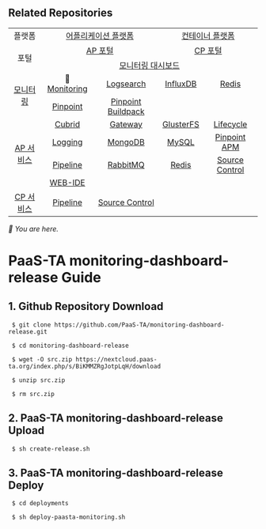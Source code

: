 ## Related Repositories

<table>
  <tr>
    <td colspan=2 align=center>플랫폼</td>
    <td colspan=2 align=center><a href="https://github.com/PaaS-TA/paasta-deployment">어플리케이션 플랫폼</a></td>
    <td colspan=2 align=center><a href="https://github.com/PaaS-TA/paas-ta-container-platform">컨테이너 플랫폼</a></td>
  </tr>
  <tr>
    <td colspan=2 rowspan=2 align=center>포털</td>
    <td colspan=2 align=center><a href="https://github.com/PaaS-TA/portal-deployment">AP 포털</a></td>
    <td colspan=2 align=center><a href="https://github.com/PaaS-TA/container-platform-portal-release">CP 포털</a></td>
  </tr>
  <tr align=center>
    <td colspan=4><a href="https://github.com/PaaS-TA/monitoring-dashboard-source">모니터링 대시보드</a></td>
  </tr>
  <tr align=center>
    <td rowspan=2 colspan=2><a href="https://github.com/PaaS-TA/monitoring-deployment">모니터링</a></td>
    <td>🚩 <a href="https://github.com/PaaS-TA/monitoring-dashboard-release">Monitoring</a></td>
    <td><a href="https://github.com/PaaS-TA/monitoring-logsearch-release">Logsearch</a></td>
    <td><a href="https://github.com/PaaS-TA/monitoring-influxdb-release">InfluxDB</a></td>
    <td><a href="https://github.com/PaaS-TA/monitoring-redis-release">Redis</a></td>
  </tr>
  <tr align=center>
    <td><a href="https://github.com/PaaS-TA/monitoring-pinpoint-release">Pinpoint</td>
    <td><a href="https://github.com/PaaS-TA/monitoring-pinpoint-buildpack">Pinpoint Buildpack</td>
    <td></td>
    <td></td>
  </tr>
  </tr>
  <tr align=center>
    <td rowspan=4 colspan=2><a href="https://github.com/PaaS-TA/service-deployment">AP 서비스</a></td>
    <td><a href="https://github.com/PaaS-TA/PAAS-TA-CUBRID-RELEASE">Cubrid</a></td>
    <td><a href="https://github.com/PaaS-TA/PAAS-TA-API-GATEWAY-SERVICE-RELEASE">Gateway</a></td>
    <td><a href="https://github.com/PaaS-TA/PAAS-TA-GLUSTERFS-RELEASE">GlusterFS</a></td>
    <td><a href="https://github.com/PaaS-TA/PAAS-TA-APP-LIFECYCLE-SERVICE-RELEASE">Lifecycle</a></td>
  </tr>
  <tr align=center>
    <td><a href="https://github.com/PaaS-TA/PAAS-TA-LOGGING-SERVICE-RELEASE">Logging</a></td>
    <td><a href="https://github.com/PaaS-TA/PAAS-TA-MONGODB-SHARD-RELEASE">MongoDB</a></td>
    <td><a href="https://github.com/PaaS-TA/PAAS-TA-MYSQL-RELEASE">MySQL</a></td>
    <td><a href="https://github.com/PaaS-TA/PAAS-TA-PINPOINT-RELEASE">Pinpoint APM</a></td>
  </tr>
  <tr align=center>
    <td><a href="https://github.com/PaaS-TA/PAAS-TA-DELIVERY-PIPELINE-RELEASE">Pipeline</a></td>
    <td align=center><a href="https://github.com/PaaS-TA/rabbitmq-release">RabbitMQ</a></td>
    <td><a href="https://github.com/PaaS-TA/PAAS-TA-ON-DEMAND-REDIS-RELEASE">Redis</a></td>
    <td><a href="https://github.com/PaaS-TA/PAAS-TA-SOURCE-CONTROL-RELEASE">Source Control</a></td>
  </tr>
  <tr align=center>
    <td><a href="https://github.com/PaaS-TA/PAAS-TA-WEB-IDE-RELEASE-NEW">WEB-IDE</a></td>
    <td></td>
    <td></td>
    <td></td>
  </tr>
  <tr align=center>
    <td rowspan=1 colspan=2><a href="https://github.com/PaaS-TA/paas-ta-container-platform-deployment">CP 서비스</a></td>
    <td><a href="https://github.com/PaaS-TA/container-platform-pipeline-release">Pipeline</a></td>
    <td><a href="https://github.com/PaaS-TA/container-platform-source-control-release">Source Control</a></td>
    <td></td>
    <td></td>
  </tr>
</table>
<i>🚩 You are here.</i>

# PaaS-TA monitoring-dashboard-release Guide

## 1. Github Repository Download
```
 $ git clone https://github.com/PaaS-TA/monitoring-dashboard-release.git
 
 $ cd monitoring-dashboard-release
 
 $ wget -O src.zip https://nextcloud.paas-ta.org/index.php/s/BiKMMZRgJotpLqH/download
 
 $ unzip src.zip
 
 $ rm src.zip
 ```
 
 
## 2. PaaS-TA monitoring-dashboard-release Upload
```
 $ sh create-release.sh
``` 


## 3. PaaS-TA monitoring-dashboard-release Deploy
```
 $ cd deployments
 
 $ sh deploy-paasta-monitoring.sh
 ```
